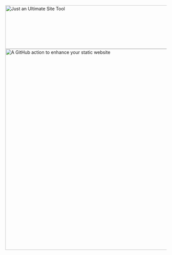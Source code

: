<img width="1053" height="136" alt="Just an Ultimate Site Tool" src="https://github.com/user-attachments/assets/5114d613-df4d-4b24-bddd-ab67b6133a8d" />
<img width="1420" height="627" alt="A GitHub action to enhance your static website" src="https://github.com/user-attachments/assets/54ca6fe3-160f-42ff-9561-0ae333a1c742" />
